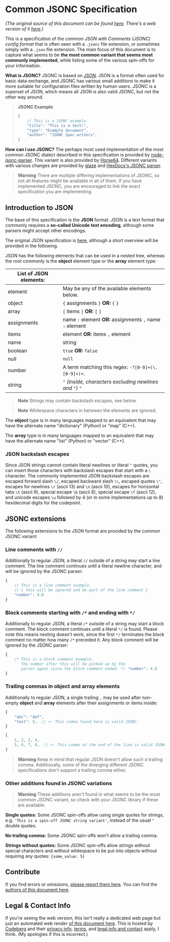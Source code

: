 
<!-- For license of this file, see LICENSE.md in the base dir. -->

Common JSONC Specification
==========================

*(The original source of this document can be found [here](
https://codeberg.org/JSONC-Spec/JSONC-Spec#common-jsonc-specification).
There's a web version of it [here](https://jsonc-spec.codeberg.page/).)*

This is a specification of the *common JSON with Comments (JSONC) config
format* that is often seen with a `.jsonc` file extension, or sometimes
simply with a `.json` file extension. The main focus of this document
is to capture what seems to be **the most common variant that seems
most commonly implemented**, while listing some of the various spin-offs
for your information.

**What is JSONC?** JSONC is based on [JSON](
https://www.json.org/json-en.html). JSON is a format often used for
basic data exchange, and JSONC has various small additions to
make it more suitable for configuration files written by human
users. JSONC is a superset of JSON, which means all JSON is also
valid JSONC, but not the other way around.

> **JSONC Example**
> ```javascript
> {
>     // This is a JSONC example.
>     "title": "This is a test!",
>     "type": "Example document",
>     "author": "JSONC Spec writers",
> }
> ```

**How can I use JSONC?** The perhaps most used implementation
of the most common JSONC dialect described in this specification
is provided by [node-jsonc-parser](
https://github.com/Microsoft/node-jsonc-parser). This variant is
also provided by [Horse64](
https://codeberg.org/Horse64/core.horse64.org). Different
variants with various changes are provided by [glaze](
https://github.com/stephenberry/glaze) and [HexDocs's JSONC
parser](https://hexdocs.pm/jsonc/JSONC.html).

> **Warning**
> There are multiple differing implementations of JSONC, so not all
> features might be available in all of them. If you have implemented
> JSONC, you are encouraged to link the exact specification you
> are implementing.


Introduction to JSON
--------------------

The base of this specification is the **JSON** format.
JSON is a text format that commonly requires a **so-called
Unicode text encoding**, although some parsers might accept
other encodings.

The original JSON specification is [here](https://json.org),
although a short overview will be provided in the following.

JSON has the following elements that can be used in a nested
tree, whereas the root commonly is the **object** element type
or the **array** element type:

| **List of JSON elements:** |                                            |
|-------------|-----------------------------------------------------------|
| element     | May be any of the available elements below.               |
| object      | `{` assignments `}` **OR:** `{` `}`                       |
| array       | `[` items `]` **OR:** `[` `]`                             |
| assignments | name `:` element **OR:** assignments `,` name `:` element |
| items       | element **OR:** items `,` element                         |
| name        | string                                                    |
| boolean     | `true` **OR:** `false`                                    |
| null        | `null`                                                    |
| number      | A term matching this regex: `-?[0-9]+(\.[0-9]+)+`.        |
| string      | `"` *(inside, characters excluding newlines and `"`)* `"` |

> **Note**
> Strings may contain backslash escapes, see below.

> **Note**
> Whitespace characters in between the elements are ignored.

The **object** type is in many languages mapped to an equivalent
that may have the alternate name "dictionary" (Python) or "map" (C++).

The **array** type is in many languages mapped to an equivalent
that may have the alternate name "list" (Python) or "vector" (C++).


### JSON backslash escapes

Since JSON strings cannot contain literal newlines or literal `"` quotes,
you can insert those characters with backslash escapes that start
with a `\` character.
The commonly implemented JSON backslash escapes are escaped forward
slash `\/`, escaped backward slash `\\`, escaped quotes `\"`, escapes for
newlines `\r` (ascii 13) and `\n` (ascii 10), escapes for horizontal tabs
`\t` (ascii 9), special escape `\b` (ascii 8), special escape `\f`
(ascii 12), and unicode escapes `\u` followed by 4 (or in some
implementations up to 8) hexidecimal digits for the codepoint.


JSONC extensions
----------------

The following extensions to the JSON format are provided by the common
JSONC variant:

### Line comments with `//`

Additionally to regular JSON, a literal `//` outside of a string may start
a line comment. The line comment continues until a literal newline
character, and will be ignored by the JSONC parser:

```javascript
{
    // This is a line comment example.
    // { this will be ignored and be part of the line comment }
    "number": 4.0
}
```

### Block comments starting with `/*` and ending with `*/`

Additionally to regular JSON, a literal `/*` outside of a string may start
a block comment. The block comment continues until a literal `*/` is
found. Please note this means nesting doesn't work, since the first `*/`
terminates the block comment no matter how many `/*` preceded it.
Any block comment will be ignored by the JSONC parser:

```javascript
{
    /* This is a block comment example.
       The number after this will be picked up by the
       parser again since the block comment ended: */ "number": 4.0
}
```

### Trailing commas in **object** and **array** elements

Additionally to regular JSON, a single trailing `,` may be used
after non-empty **object** and **array** elements after their
assignments or items inside:

```javascript
{
    "abc": "def",
    "test": 5,  // <- This comma found here is valid JSONC.
}
```

```javascript
[
    1, 2, 3, 4,
    5, 6, 7, 8,  // <- This comma at the end of the line is valid JSONC.
]
```

> **Warning**
> Keep in mind that regular JSON doesn't allow such a trailing comma.
> Additionally, some of the diverging different JSONC
> specifications don't support a trailing comma either.

### Other additions found in JSONC variations

> **Warning**
> These additions aren't found in what seems to be the most common
> JSONC variant, so check with your JSONC library if these are
> available.

**Single quotes:** Some JSONC spin-offs allow using single quotes
for strings, e.g. `'This is a spin-off JSONC string variant'`, instead
of the usual `"` double quotes.

**No trailing comma:** Some JSONC spin-offs won't allow a trailing
comma.

**Strings without quotes:** Some JSONC spin-offs allow strings
without special characters and without whitespace to be put into
objects without requiring any quotes: `{some_value: 5}`


Contribute
----------

If you find errors or omissions, [please report them here](
https://codeberg.org/JSONC-Spec/JSONC-Spec/issues). You can
find the [authors of this document here](
https://codeberg.org/JSONC-Spec/JSONC-Spec/src/branch/main/AUTHORS.md).


Legal & Contact Info
--------------------

If you're seeing the web version, this isn't really a dedicated
web page but just an automated web render [of this document
here](https://codeberg.org/JSONC-Spec/JSONC-Spec). This is
hosted by [Codeberg](https://codeberg.org) and their [privacy info](
https://codeberg.org/Codeberg/org/src/branch/main/PrivacyPolicy.md),
[terms](
https://codeberg.org/codeberg/org/src/TermsOfUse.md), and
[legal info and contact](
https://codeberg.org/Codeberg/org/src/branch/main/Imprint.md)
apply, I think. (My apologies if this is incorrect.)

